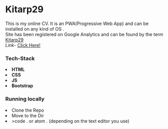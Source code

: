 


<h1>Kitarp29</h1>
This is my online CV.
It is an PWA(Progressive Web App) and can be installed on any kind of OS .<br>
Site has been registered on Google Analytics and can be found by the term <a href="https://www.google.com/search?q=kitarp29&oq=kitarp29&aqs=chrome..69i57j69i60l6.3154j0j1&sourceid=chrome&ie=UTF-8">Kitarp29</a><br>
<i>Link</i>- <a href="https://kitarp29.github.io/onlineCV/beckham/">Click Here!</a>

<h3>Tech-Stack</h3>
<li><b>HTML</b></li>
<li><b>CSS</b></li>
<li><b>JS</b></li>
<li><b>Bootstrap</b></li>

<h3>Running locally</h3>
<li>Clone the Repo</li>
<li>Move to the Dir</li>
<li>>code . or atom . (depending on the text editor you use)</li>
